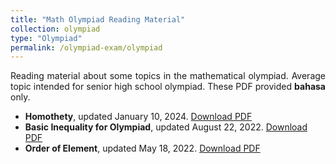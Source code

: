 ```yaml
---
title: "Math Olympiad Reading Material"
collection: olympiad
type: "Olympiad"
permalink: /olympiad-exam/olympiad
---
```


<p align="justify">Reading material about some topics in the mathematical olympiad. Average topic intended for senior high school olympiad. These PDF provided <b>bahasa</b> only.</p>

* <b>Homothety</b>, updated January 10, 2024. <a href='http://wildan-wicaksono.github.io/files/Homothety.pdf'>Download PDF</a>
* <b>Basic Inequality for Olympiad</b>, updated August 22, 2022. <a href='http://wildan-wicaksono.github.io/files/Ketaksamaan Dasar.pdf'>Download PDF</a>
* <b>Order of Element</b>, updated May 18, 2022. <a href='http://wildan-wicaksono.github.io/files/Order dari sebuah elemen.pdf'>Download PDF</a>


